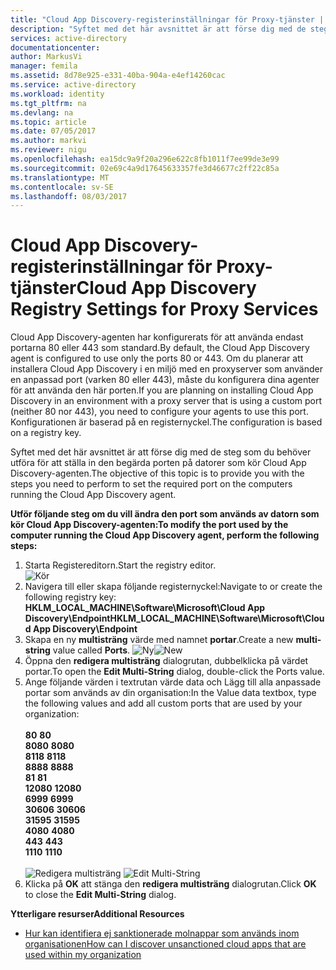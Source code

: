 ```yaml
---
title: "Cloud App Discovery-registerinställningar för Proxy-tjänster | Microsoft Docs"
description: "Syftet med det här avsnittet är att förse dig med de steg som du behöver utföra för att ställa in den begärda porten på datorer som kör Cloud App Discovery-agenten."
services: active-directory
documentationcenter: 
author: MarkusVi
manager: femila
ms.assetid: 8d78e925-e331-40ba-904a-e4ef14260cac
ms.service: active-directory
ms.workload: identity
ms.tgt_pltfrm: na
ms.devlang: na
ms.topic: article
ms.date: 07/05/2017
ms.author: markvi
ms.reviewer: nigu
ms.openlocfilehash: ea15dc9a9f20a296e622c8fb1011f7ee99de3e99
ms.sourcegitcommit: 02e69c4a9d17645633357fe3d46677c2ff22c85a
ms.translationtype: MT
ms.contentlocale: sv-SE
ms.lasthandoff: 08/03/2017
---
```

# <a name="cloud-app-discovery-registry-settings-for-proxy-services"></a><span data-ttu-id="e794e-103">Cloud App Discovery-registerinställningar för Proxy-tjänster</span><span class="sxs-lookup"><span data-stu-id="e794e-103">Cloud App Discovery Registry Settings for Proxy Services</span></span>
<span data-ttu-id="e794e-104">Cloud App Discovery-agenten har konfigurerats för att använda endast portarna 80 eller 443 som standard.</span><span class="sxs-lookup"><span data-stu-id="e794e-104">By default, the Cloud App Discovery agent is configured to use only the ports 80 or 443.</span></span> <span data-ttu-id="e794e-105">Om du planerar att installera Cloud App Discovery i en miljö med en proxyserver som använder en anpassad port (varken 80 eller 443), måste du konfigurera dina agenter för att använda den här porten.</span><span class="sxs-lookup"><span data-stu-id="e794e-105">If you are planning on installing Cloud App Discovery in an environment with a proxy server that is using a custom port (neither 80 nor 443), you need to configure your agents to use this port.</span></span> <span data-ttu-id="e794e-106">Konfigurationen är baserad på en registernyckel.</span><span class="sxs-lookup"><span data-stu-id="e794e-106">The configuration is based on a registry key.</span></span>

<span data-ttu-id="e794e-107">Syftet med det här avsnittet är att förse dig med de steg som du behöver utföra för att ställa in den begärda porten på datorer som kör Cloud App Discovery-agenten.</span><span class="sxs-lookup"><span data-stu-id="e794e-107">The objective of this topic is to provide you with the steps you need to perform to set the required port on the computers running the Cloud App Discovery agent.</span></span>

<span data-ttu-id="e794e-108">**Utför följande steg om du vill ändra den port som används av datorn som kör Cloud App Discovery-agenten:**</span><span class="sxs-lookup"><span data-stu-id="e794e-108">**To modify the port used by the computer running the Cloud App Discovery agent, perform the following steps:**</span></span>

1. <span data-ttu-id="e794e-109">Starta Registereditorn.</span><span class="sxs-lookup"><span data-stu-id="e794e-109">Start the registry editor.</span></span> <br> ![Kör](./media/active-directory-cloudappdiscovery-registry-settings-for-proxy-services/proxy01.png)
2. <span data-ttu-id="e794e-111">Navigera till eller skapa följande registernyckel:</span><span class="sxs-lookup"><span data-stu-id="e794e-111">Navigate to or create the following registry key:</span></span> <br> <span data-ttu-id="e794e-112">**HKLM_LOCAL_MACHINE\Software\Microsoft\Cloud App Discovery\Endpoint**</span><span class="sxs-lookup"><span data-stu-id="e794e-112">**HKLM_LOCAL_MACHINE\Software\Microsoft\Cloud App Discovery\Endpoint**</span></span> 
3. <span data-ttu-id="e794e-113">Skapa en ny **multisträng** värde med namnet **portar**.</span><span class="sxs-lookup"><span data-stu-id="e794e-113">Create a new **multi-string** value called **Ports**.</span></span> <span data-ttu-id="e794e-114">![Ny](./media/active-directory-cloudappdiscovery-registry-settings-for-proxy-services/proxy02.png)</span><span class="sxs-lookup"><span data-stu-id="e794e-114">![New](./media/active-directory-cloudappdiscovery-registry-settings-for-proxy-services/proxy02.png)</span></span>
4. <span data-ttu-id="e794e-115">Öppna den **redigera multisträng** dialogrutan, dubbelklicka på värdet portar.</span><span class="sxs-lookup"><span data-stu-id="e794e-115">To open the **Edit Multi-String** dialog, double-click the Ports value.</span></span>
5. <span data-ttu-id="e794e-116">Ange följande värden i textrutan värde data och Lägg till alla anpassade portar som används av din organisation:</span><span class="sxs-lookup"><span data-stu-id="e794e-116">In the Value data textbox, type the following values and add all custom ports that are used by your organization:</span></span> <br><br><span data-ttu-id="e794e-117">
   **80**</span><span class="sxs-lookup"><span data-stu-id="e794e-117">
   **80**</span></span> <br><span data-ttu-id="e794e-118">
   **8080**</span><span class="sxs-lookup"><span data-stu-id="e794e-118">
   **8080**</span></span> <br><span data-ttu-id="e794e-119">
   **8118**</span><span class="sxs-lookup"><span data-stu-id="e794e-119">
   **8118**</span></span> <br><span data-ttu-id="e794e-120">
   **8888**</span><span class="sxs-lookup"><span data-stu-id="e794e-120">
   **8888**</span></span> <br><span data-ttu-id="e794e-121">
   **81**</span><span class="sxs-lookup"><span data-stu-id="e794e-121">
   **81**</span></span> <br><span data-ttu-id="e794e-122">
   **12080**</span><span class="sxs-lookup"><span data-stu-id="e794e-122">
   **12080**</span></span> <br><span data-ttu-id="e794e-123">
   **6999**</span><span class="sxs-lookup"><span data-stu-id="e794e-123">
**6999**</span></span> <br><span data-ttu-id="e794e-124">
**30606**</span><span class="sxs-lookup"><span data-stu-id="e794e-124">
**30606**</span></span> <br><span data-ttu-id="e794e-125">
**31595**</span><span class="sxs-lookup"><span data-stu-id="e794e-125">
**31595**</span></span> <br><span data-ttu-id="e794e-126">
**4080**</span><span class="sxs-lookup"><span data-stu-id="e794e-126">
**4080**</span></span> <br><span data-ttu-id="e794e-127">
**443**</span><span class="sxs-lookup"><span data-stu-id="e794e-127">
**443**</span></span> <br><span data-ttu-id="e794e-128">
**1110**</span><span class="sxs-lookup"><span data-stu-id="e794e-128">
**1110**</span></span> <br><br><span data-ttu-id="e794e-129">
![Redigera multisträng](./media/active-directory-cloudappdiscovery-registry-settings-for-proxy-services/proxy03.png)</span><span class="sxs-lookup"><span data-stu-id="e794e-129">
![Edit Multi-String](./media/active-directory-cloudappdiscovery-registry-settings-for-proxy-services/proxy03.png)</span></span>
6. <span data-ttu-id="e794e-130">Klicka på **OK** att stänga den **redigera multisträng** dialogrutan.</span><span class="sxs-lookup"><span data-stu-id="e794e-130">Click **OK** to close the **Edit Multi-String** dialog.</span></span>

<span data-ttu-id="e794e-131">**Ytterligare resurser**</span><span class="sxs-lookup"><span data-stu-id="e794e-131">**Additional Resources**</span></span>

* [<span data-ttu-id="e794e-132">Hur kan identifiera ej sanktionerade molnappar som används inom organisationen</span><span class="sxs-lookup"><span data-stu-id="e794e-132">How can I discover unsanctioned cloud apps that are used within my organization</span></span>](active-directory-cloudappdiscovery-whatis.md) 

